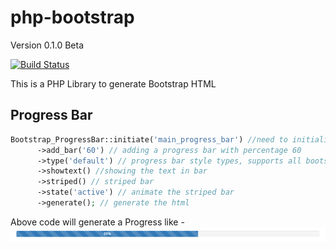 # php-bootstrap
Version 0.1.0 Beta

[![Build Status](https://travis-ci.org/darkknight13/php-bootstrap.svg?branch=master)](https://travis-ci.org/darkknight13/php-bootstrap)

This is a PHP Library to generate Bootstrap HTML

## Progress Bar
```PHP
Bootstrap_ProgressBar::initiate('main_progress_bar') //need to initialize using id of the progressbar
      ->add_bar('60') // adding a progress bar with percentage 60
      ->type('default') // progress bar style types, supports all bootstrap styles
      ->showtext() //showing the text in bar
      ->striped() // striped bar
      ->state('active') // animate the striped bar
      ->generate(); // generate the html
```
Above code will generate a Progress like -
![Alt Text](https://raw.githubusercontent.com/darkknight13/php-bootstrap/master/images/progressbar_example_1.PNG)
